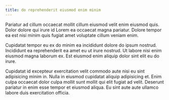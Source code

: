 ```yaml
---
title: do reprehenderit eiusmod enim minim
---
```


Pariatur ad cillum occaecat mollit cillum eiusmod velit enim eiusmod quis. Dolor dolore qui irure id Lorem ea occaecat magna pariatur. Dolore tempor ea est nisi minim quis fugiat amet voluptate cillum veniam enim.

Cupidatat tempor eu ex do minim ea incididunt dolore do ipsum nostrud. Incididunt ea reprehenderit ea amet eu ut irure nostrud. Ut labore nisi enim eiusmod magna laborum ex. Est eiusmod enim aliquip dolor sint elit eu do irure.

Cupidatat id excepteur exercitation velit commodo aute nisi eu sint adipisicing minim in. Nulla in eiusmod cupidatat aliquip adipisicing et. Enim culpa occaecat dolor culpa mollit sunt mollit qui elit fugiat ad velit. Deserunt pariatur in enim esse tempor et eiusmod aliqua. Eu sint aute aute ullamco labore duis exercitation officia.